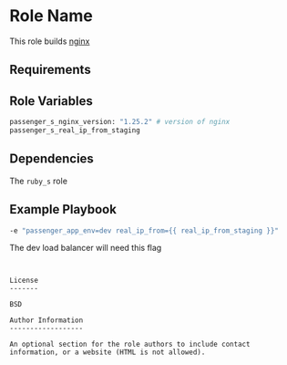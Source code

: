 Role Name
=========

This role builds [nginx](https://www.phusionpassenger.com/library/install/nginx/install/oss/tarball/)

Requirements
------------


Role Variables
--------------

```bash
passenger_s_nginx_version: "1.25.2" # version of nginx
passenger_s_real_ip_from_staging
```
Dependencies
------------

The `ruby_s` role

Example Playbook
----------------

```bash
-e "passenger_app_env=dev real_ip_from={{ real_ip_from_staging }}"
```

The dev load balancer will need this flag
```


License
-------

BSD

Author Information
------------------

An optional section for the role authors to include contact information, or a website (HTML is not allowed).
